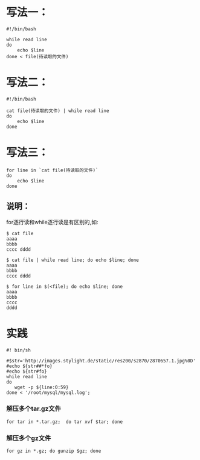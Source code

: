 # 写法一：


```
#!/bin/bash

while read line
do
    echo $line
done < file(待读取的文件)
```



# 写法二：


```
#!/bin/bash

cat file(待读取的文件) | while read line
do
    echo $line
done
```



# 写法三：


```
for line in `cat file(待读取的文件)`
do
    echo $line
done
```



## 说明：
for逐行读和while逐行读是有区别的,如:

```
$ cat file
aaaa
bbbb
cccc dddd
```



```
$ cat file | while read line; do echo $line; done
aaaa
bbbb
cccc dddd
```



```
$ for line in $(<file); do echo $line; done
aaaa
bbbb
cccc
dddd
```


 
# 实践

```
#! bin/sh
 
#$str='http://images.stylight.de/static/res200/s2870/2870657.1.jpg%0D'
#echo ${str##*fo}
#echo ${str#fo}
while read line
do
   wget -p ${line:0:59}
done < '/root/mysql/mysql.log';
```


### 解压多个tar.gz文件

```
for tar in *.tar.gz;  do tar xvf $tar; done
```

### 解压多个gz文件


```
for gz in *.gz; do gunzip $gz; done
```
